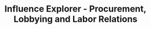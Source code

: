 ---
issue_url: https://github.com/sscu-budapest/sscu-budapest.github.io/issues/27
num: 27
report_link: ''
title: Influence Explorer - Procurement, Lobbying and Labor Relations
---